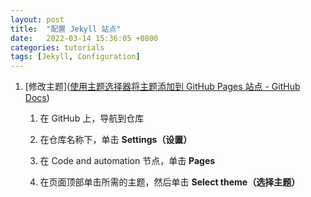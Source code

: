 ```yaml
---
layout: post
title:  "配置 Jekyll 站点"
date:   2022-03-14 15:36:05 +0800
categories: tutorials
tags: [Jekyll, Configuration]
---
```


1. [修改主题]([使用主题选择器将主题添加到 GitHub Pages 站点 - GitHub Docs](https://docs.github.com/cn/pages/getting-started-with-github-pages/adding-a-theme-to-your-github-pages-site-with-the-theme-chooser#adding-a-theme-with-the-theme-chooser))

   1. 在 GitHub 上，导航到仓库

   2. 在仓库名称下，单击 **Settings（设置）**

   3. 在 Code and automation 节点，单击 **Pages**

   4. 在页面顶部单击所需的主题，然后单击 **Select theme（选择主题）**
